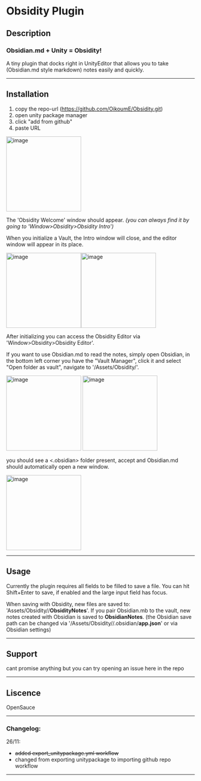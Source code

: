 # Obsidity Plugin
## Description
### Obsidian.md + Unity = Obsidity!

A tiny plugin that docks right in UnityEditor that allows you to take (Obsidian.md style markdown) notes easily and quickly.

---


## Installation
1. copy the repo-url (https://github.com/OikoumE/Obsidity.git)
2. open unity package manager
3. click "add from github"
4. paste URL

<img src="https://github.com/user-attachments/assets/813eda99-27b5-43ee-b4d3-679a3076e993" alt="image" width="200" />

The 'Obsidity Welcome' window should appear.
*(you can always find it by going to 'Window>Obsidity>Obsidity Intro')*

When you initialize a Vault, the Intro window will close, and the editor window will appear in its place.


<img src="https://github.com/user-attachments/assets/9e8eeb9f-798b-402f-afb8-b3c088f3dfef" alt="image" width="200" /><img src="https://github.com/user-attachments/assets/2692f86b-b0ce-4e1e-a934-80f544449091" alt="image" width="200" />

After initializing you can access the Obsidity Editor via 'Window>Obsidity>Obsidity Editor'.

If you want to use Obsidian.md to read the notes, simply open Obsidian, in the bottom left corner you have the "Vault Manager", click it and select "Open folder as vault", 
navigate to '<your unity project path>/Assets/Obsidity/<Name of your vault>'. 


<img src="https://github.com/user-attachments/assets/6856b136-576b-47af-98d9-0165e0ebbf2b" alt="image" width="200" />

<img src="https://github.com/user-attachments/assets/49db26e1-77e1-4bf5-8b5a-c0e4e24449c2" alt="image" width="200" />


you should see a <.obsidian> folder present, accept and Obsidian.md should automatically open a new window.


<img src="https://github.com/user-attachments/assets/5097430c-7e16-493b-a72b-5742cd26d749" alt="image" width="200" />

---

## Usage
Currently the plugin requires all fields to be filled to save a file.
You can hit Shift+Enter to save, if enabled and the large input field has focus.

When saving with Obsidity, new files are saved to: 'Assets/Obsidity/<VaultName>/**ObsidityNotes**'.
If you pair Obsidian.mb to the vault, new notes created with Obsidian is saved to **ObsidianNotes**.
(the Obsidian save path can be changed via '/Assets/Obsidity/<YourVault>/.obsidian/**app.json**' or via Obsidian settings)

---

## Support
cant promise anything but you can try opening an issue here in the repo

---

## Liscence
OpenSauce

---

### Changelog:
26/11:
  - ~~added export_unitypackage.yml workflow~~
  - changed from exporting unitypackage to importing github repo workflow
  
---
